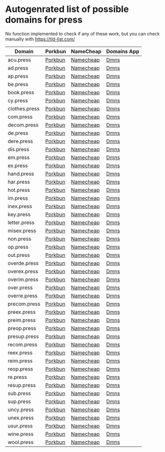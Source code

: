 # Autogenrated list of possible domains for press

No function implemented to check if any of these work, but you can check manually with https://tld-list.com/

| Domain | Porkbun | NameCheap | Domains App |
|---|---|---|---|
| acu.press | [Porkbun](https://porkbun.com/checkout/search?prb=e814663da1&tlds=&idnLanguage=&search=search&q=acu.press) | [Namecheap](https://www.namecheap.com/domains/registration/results/?domain=acu.press) | [Dmns](https://dmns.app/domains?q=acu.press) |
| ad.press | [Porkbun](https://porkbun.com/checkout/search?prb=e814663da1&tlds=&idnLanguage=&search=search&q=ad.press) | [Namecheap](https://www.namecheap.com/domains/registration/results/?domain=ad.press) | [Dmns](https://dmns.app/domains?q=ad.press) |
| ap.press | [Porkbun](https://porkbun.com/checkout/search?prb=e814663da1&tlds=&idnLanguage=&search=search&q=ap.press) | [Namecheap](https://www.namecheap.com/domains/registration/results/?domain=ap.press) | [Dmns](https://dmns.app/domains?q=ap.press) |
| be.press | [Porkbun](https://porkbun.com/checkout/search?prb=e814663da1&tlds=&idnLanguage=&search=search&q=be.press) | [Namecheap](https://www.namecheap.com/domains/registration/results/?domain=be.press) | [Dmns](https://dmns.app/domains?q=be.press) |
| book.press | [Porkbun](https://porkbun.com/checkout/search?prb=e814663da1&tlds=&idnLanguage=&search=search&q=book.press) | [Namecheap](https://www.namecheap.com/domains/registration/results/?domain=book.press) | [Dmns](https://dmns.app/domains?q=book.press) |
| cy.press | [Porkbun](https://porkbun.com/checkout/search?prb=e814663da1&tlds=&idnLanguage=&search=search&q=cy.press) | [Namecheap](https://www.namecheap.com/domains/registration/results/?domain=cy.press) | [Dmns](https://dmns.app/domains?q=cy.press) |
| clothes.press | [Porkbun](https://porkbun.com/checkout/search?prb=e814663da1&tlds=&idnLanguage=&search=search&q=clothes.press) | [Namecheap](https://www.namecheap.com/domains/registration/results/?domain=clothes.press) | [Dmns](https://dmns.app/domains?q=clothes.press) |
| com.press | [Porkbun](https://porkbun.com/checkout/search?prb=e814663da1&tlds=&idnLanguage=&search=search&q=com.press) | [Namecheap](https://www.namecheap.com/domains/registration/results/?domain=com.press) | [Dmns](https://dmns.app/domains?q=com.press) |
| decom.press | [Porkbun](https://porkbun.com/checkout/search?prb=e814663da1&tlds=&idnLanguage=&search=search&q=decom.press) | [Namecheap](https://www.namecheap.com/domains/registration/results/?domain=decom.press) | [Dmns](https://dmns.app/domains?q=decom.press) |
| de.press | [Porkbun](https://porkbun.com/checkout/search?prb=e814663da1&tlds=&idnLanguage=&search=search&q=de.press) | [Namecheap](https://www.namecheap.com/domains/registration/results/?domain=de.press) | [Dmns](https://dmns.app/domains?q=de.press) |
| dere.press | [Porkbun](https://porkbun.com/checkout/search?prb=e814663da1&tlds=&idnLanguage=&search=search&q=dere.press) | [Namecheap](https://www.namecheap.com/domains/registration/results/?domain=dere.press) | [Dmns](https://dmns.app/domains?q=dere.press) |
| dis.press | [Porkbun](https://porkbun.com/checkout/search?prb=e814663da1&tlds=&idnLanguage=&search=search&q=dis.press) | [Namecheap](https://www.namecheap.com/domains/registration/results/?domain=dis.press) | [Dmns](https://dmns.app/domains?q=dis.press) |
| em.press | [Porkbun](https://porkbun.com/checkout/search?prb=e814663da1&tlds=&idnLanguage=&search=search&q=em.press) | [Namecheap](https://www.namecheap.com/domains/registration/results/?domain=em.press) | [Dmns](https://dmns.app/domains?q=em.press) |
| ex.press | [Porkbun](https://porkbun.com/checkout/search?prb=e814663da1&tlds=&idnLanguage=&search=search&q=ex.press) | [Namecheap](https://www.namecheap.com/domains/registration/results/?domain=ex.press) | [Dmns](https://dmns.app/domains?q=ex.press) |
| hand.press | [Porkbun](https://porkbun.com/checkout/search?prb=e814663da1&tlds=&idnLanguage=&search=search&q=hand.press) | [Namecheap](https://www.namecheap.com/domains/registration/results/?domain=hand.press) | [Dmns](https://dmns.app/domains?q=hand.press) |
| har.press | [Porkbun](https://porkbun.com/checkout/search?prb=e814663da1&tlds=&idnLanguage=&search=search&q=har.press) | [Namecheap](https://www.namecheap.com/domains/registration/results/?domain=har.press) | [Dmns](https://dmns.app/domains?q=har.press) |
| hot.press | [Porkbun](https://porkbun.com/checkout/search?prb=e814663da1&tlds=&idnLanguage=&search=search&q=hot.press) | [Namecheap](https://www.namecheap.com/domains/registration/results/?domain=hot.press) | [Dmns](https://dmns.app/domains?q=hot.press) |
| im.press | [Porkbun](https://porkbun.com/checkout/search?prb=e814663da1&tlds=&idnLanguage=&search=search&q=im.press) | [Namecheap](https://www.namecheap.com/domains/registration/results/?domain=im.press) | [Dmns](https://dmns.app/domains?q=im.press) |
| inex.press | [Porkbun](https://porkbun.com/checkout/search?prb=e814663da1&tlds=&idnLanguage=&search=search&q=inex.press) | [Namecheap](https://www.namecheap.com/domains/registration/results/?domain=inex.press) | [Dmns](https://dmns.app/domains?q=inex.press) |
| key.press | [Porkbun](https://porkbun.com/checkout/search?prb=e814663da1&tlds=&idnLanguage=&search=search&q=key.press) | [Namecheap](https://www.namecheap.com/domains/registration/results/?domain=key.press) | [Dmns](https://dmns.app/domains?q=key.press) |
| letter.press | [Porkbun](https://porkbun.com/checkout/search?prb=e814663da1&tlds=&idnLanguage=&search=search&q=letter.press) | [Namecheap](https://www.namecheap.com/domains/registration/results/?domain=letter.press) | [Dmns](https://dmns.app/domains?q=letter.press) |
| misex.press | [Porkbun](https://porkbun.com/checkout/search?prb=e814663da1&tlds=&idnLanguage=&search=search&q=misex.press) | [Namecheap](https://www.namecheap.com/domains/registration/results/?domain=misex.press) | [Dmns](https://dmns.app/domains?q=misex.press) |
| non.press | [Porkbun](https://porkbun.com/checkout/search?prb=e814663da1&tlds=&idnLanguage=&search=search&q=non.press) | [Namecheap](https://www.namecheap.com/domains/registration/results/?domain=non.press) | [Dmns](https://dmns.app/domains?q=non.press) |
| op.press | [Porkbun](https://porkbun.com/checkout/search?prb=e814663da1&tlds=&idnLanguage=&search=search&q=op.press) | [Namecheap](https://www.namecheap.com/domains/registration/results/?domain=op.press) | [Dmns](https://dmns.app/domains?q=op.press) |
| out.press | [Porkbun](https://porkbun.com/checkout/search?prb=e814663da1&tlds=&idnLanguage=&search=search&q=out.press) | [Namecheap](https://www.namecheap.com/domains/registration/results/?domain=out.press) | [Dmns](https://dmns.app/domains?q=out.press) |
| overde.press | [Porkbun](https://porkbun.com/checkout/search?prb=e814663da1&tlds=&idnLanguage=&search=search&q=overde.press) | [Namecheap](https://www.namecheap.com/domains/registration/results/?domain=overde.press) | [Dmns](https://dmns.app/domains?q=overde.press) |
| overex.press | [Porkbun](https://porkbun.com/checkout/search?prb=e814663da1&tlds=&idnLanguage=&search=search&q=overex.press) | [Namecheap](https://www.namecheap.com/domains/registration/results/?domain=overex.press) | [Dmns](https://dmns.app/domains?q=overex.press) |
| overim.press | [Porkbun](https://porkbun.com/checkout/search?prb=e814663da1&tlds=&idnLanguage=&search=search&q=overim.press) | [Namecheap](https://www.namecheap.com/domains/registration/results/?domain=overim.press) | [Dmns](https://dmns.app/domains?q=overim.press) |
| over.press | [Porkbun](https://porkbun.com/checkout/search?prb=e814663da1&tlds=&idnLanguage=&search=search&q=over.press) | [Namecheap](https://www.namecheap.com/domains/registration/results/?domain=over.press) | [Dmns](https://dmns.app/domains?q=over.press) |
| overre.press | [Porkbun](https://porkbun.com/checkout/search?prb=e814663da1&tlds=&idnLanguage=&search=search&q=overre.press) | [Namecheap](https://www.namecheap.com/domains/registration/results/?domain=overre.press) | [Dmns](https://dmns.app/domains?q=overre.press) |
| precom.press | [Porkbun](https://porkbun.com/checkout/search?prb=e814663da1&tlds=&idnLanguage=&search=search&q=precom.press) | [Namecheap](https://www.namecheap.com/domains/registration/results/?domain=precom.press) | [Dmns](https://dmns.app/domains?q=precom.press) |
| preex.press | [Porkbun](https://porkbun.com/checkout/search?prb=e814663da1&tlds=&idnLanguage=&search=search&q=preex.press) | [Namecheap](https://www.namecheap.com/domains/registration/results/?domain=preex.press) | [Dmns](https://dmns.app/domains?q=preex.press) |
| preim.press | [Porkbun](https://porkbun.com/checkout/search?prb=e814663da1&tlds=&idnLanguage=&search=search&q=preim.press) | [Namecheap](https://www.namecheap.com/domains/registration/results/?domain=preim.press) | [Dmns](https://dmns.app/domains?q=preim.press) |
| preop.press | [Porkbun](https://porkbun.com/checkout/search?prb=e814663da1&tlds=&idnLanguage=&search=search&q=preop.press) | [Namecheap](https://www.namecheap.com/domains/registration/results/?domain=preop.press) | [Dmns](https://dmns.app/domains?q=preop.press) |
| presup.press | [Porkbun](https://porkbun.com/checkout/search?prb=e814663da1&tlds=&idnLanguage=&search=search&q=presup.press) | [Namecheap](https://www.namecheap.com/domains/registration/results/?domain=presup.press) | [Dmns](https://dmns.app/domains?q=presup.press) |
| recom.press | [Porkbun](https://porkbun.com/checkout/search?prb=e814663da1&tlds=&idnLanguage=&search=search&q=recom.press) | [Namecheap](https://www.namecheap.com/domains/registration/results/?domain=recom.press) | [Dmns](https://dmns.app/domains?q=recom.press) |
| reex.press | [Porkbun](https://porkbun.com/checkout/search?prb=e814663da1&tlds=&idnLanguage=&search=search&q=reex.press) | [Namecheap](https://www.namecheap.com/domains/registration/results/?domain=reex.press) | [Dmns](https://dmns.app/domains?q=reex.press) |
| reim.press | [Porkbun](https://porkbun.com/checkout/search?prb=e814663da1&tlds=&idnLanguage=&search=search&q=reim.press) | [Namecheap](https://www.namecheap.com/domains/registration/results/?domain=reim.press) | [Dmns](https://dmns.app/domains?q=reim.press) |
| reop.press | [Porkbun](https://porkbun.com/checkout/search?prb=e814663da1&tlds=&idnLanguage=&search=search&q=reop.press) | [Namecheap](https://www.namecheap.com/domains/registration/results/?domain=reop.press) | [Dmns](https://dmns.app/domains?q=reop.press) |
| re.press | [Porkbun](https://porkbun.com/checkout/search?prb=e814663da1&tlds=&idnLanguage=&search=search&q=re.press) | [Namecheap](https://www.namecheap.com/domains/registration/results/?domain=re.press) | [Dmns](https://dmns.app/domains?q=re.press) |
| resup.press | [Porkbun](https://porkbun.com/checkout/search?prb=e814663da1&tlds=&idnLanguage=&search=search&q=resup.press) | [Namecheap](https://www.namecheap.com/domains/registration/results/?domain=resup.press) | [Dmns](https://dmns.app/domains?q=resup.press) |
| sub.press | [Porkbun](https://porkbun.com/checkout/search?prb=e814663da1&tlds=&idnLanguage=&search=search&q=sub.press) | [Namecheap](https://www.namecheap.com/domains/registration/results/?domain=sub.press) | [Dmns](https://dmns.app/domains?q=sub.press) |
| sup.press | [Porkbun](https://porkbun.com/checkout/search?prb=e814663da1&tlds=&idnLanguage=&search=search&q=sup.press) | [Namecheap](https://www.namecheap.com/domains/registration/results/?domain=sup.press) | [Dmns](https://dmns.app/domains?q=sup.press) |
| uncy.press | [Porkbun](https://porkbun.com/checkout/search?prb=e814663da1&tlds=&idnLanguage=&search=search&q=uncy.press) | [Namecheap](https://www.namecheap.com/domains/registration/results/?domain=uncy.press) | [Dmns](https://dmns.app/domains?q=uncy.press) |
| unex.press | [Porkbun](https://porkbun.com/checkout/search?prb=e814663da1&tlds=&idnLanguage=&search=search&q=unex.press) | [Namecheap](https://www.namecheap.com/domains/registration/results/?domain=unex.press) | [Dmns](https://dmns.app/domains?q=unex.press) |
| usur.press | [Porkbun](https://porkbun.com/checkout/search?prb=e814663da1&tlds=&idnLanguage=&search=search&q=usur.press) | [Namecheap](https://www.namecheap.com/domains/registration/results/?domain=usur.press) | [Dmns](https://dmns.app/domains?q=usur.press) |
| wine.press | [Porkbun](https://porkbun.com/checkout/search?prb=e814663da1&tlds=&idnLanguage=&search=search&q=wine.press) | [Namecheap](https://www.namecheap.com/domains/registration/results/?domain=wine.press) | [Dmns](https://dmns.app/domains?q=wine.press) |
| wool.press | [Porkbun](https://porkbun.com/checkout/search?prb=e814663da1&tlds=&idnLanguage=&search=search&q=wool.press) | [Namecheap](https://www.namecheap.com/domains/registration/results/?domain=wool.press) | [Dmns](https://dmns.app/domains?q=wool.press) |
